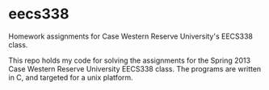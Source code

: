 eecs338
=======

Homework assignments for Case Western Reserve University's EECS338 class.

This repo holds my code for solving the assignments for the Spring 2013 Case Western Reserve University EECS338 class. The programs are written in C, and targeted for a unix platform.

